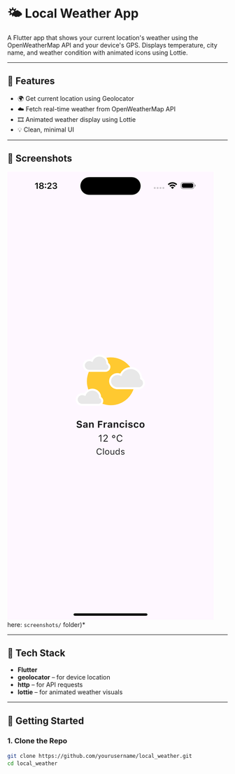 # 🌤️ Local Weather App

A Flutter app that shows your current location's weather using the OpenWeatherMap API and your device's GPS. Displays temperature, city name, and weather condition with animated icons using Lottie.

---

## 🚀 Features

- 🌍 Get current location using Geolocator
- ☁️ Fetch real-time weather from OpenWeatherMap API
- 🎞️ Animated weather display using Lottie
- 💡 Clean, minimal UI

---

## 📱 Screenshots
![IMAGE ALT](https://github.com/Danielogbebor/local_Weather/blob/6865601acbb37ae9d9254dee76448e1dba346859/Simulator%20Screenshot%20-%20iPhone%2016%20Plus%20-%202025-06-13%20at%2018.23.07.png)
 here: `screenshots/` folder)*

---

## 🧰 Tech Stack

- **Flutter**
- **geolocator** – for device location
- **http** – for API requests
- **lottie** – for animated weather visuals

---

## 🔧 Getting Started

### 1. Clone the Repo

```bash
git clone https://github.com/yourusername/local_weather.git
cd local_weather
